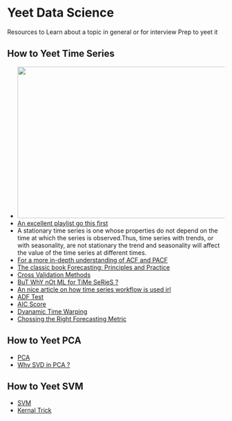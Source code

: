 # Yeet Data Science
Resources to Learn about a topic in general or for interview Prep to yeet it 
## How to Yeet Time Series 
- <img src="https://github.com/Pushkaran-P/Yeet-DS-Interviews/assets/84492623/8ae00379-d0d4-4a8b-8628-6e371d215297" width="600" height="350">
- [An excellent playlist go this first](https://www.youtube.com/watch?v=FsroWpkUuYI&list=PLjwX9KFWtvNnOc4HtsvaDf1XYG3O5bv5s)
- A stationary time series is one whose properties do not depend on the time at which the series is observed.Thus, time series with trends, or with seasonality, are not stationary the trend and seasonality will affect the value of the time series at different times.
- [For a more in-depth understanding of ACF and PACF](https://youtube.com/playlist?list=PL_iP0SGUzx9SvI_loo4I6orC-6o5-7hKp)
- [The classic book Forecasting: Principles and Practice](https://otexts.com/fpp3/index.html)
- [Cross Validation Methods](https://medium.com/@soumyachess1496/cross-validation-in-time-series-566ae4981ce4)
- [BuT WhY nOt ML for TiMe SeRieS ? ](https://towardsdatascience.com/how-not-to-use-machine-learning-for-time-series-forecasting-avoiding-the-pitfalls-19f9d7adf424)
- [An nice article on how time series workflow is used irl](https://towardsdatascience.com/time-series-forecasting-flow-2e49740664de)
- [ADF Test](https://www.machinelearningplus.com/time-series/augmented-dickey-fuller-test/)
- [AIC Score](https://builtin.com/data-science/what-is-aic)
- [Dyanamic Time Warping](https://www.youtube.com/watch?v=_K1OsqCicBY)
- [Chossing the Right Forecasting Metric](https://medium.com/@snk.nitin/how-to-choose-the-right-forecasting-metrics-for-your-problem-2e3236cc25ac)

## How to Yeet PCA
- [PCA](https://youtu.be/FD4DeN81ODY)
- [Why SVD in PCA ?](https://www.youtube.com/watch?v=DQ_BkPHIl-g)

## How to Yeet SVM
- [SVM](https://youtu.be/_YPScrckx28)
- [Kernal Trick](https://youtu.be/Q7vT0--5VII)
